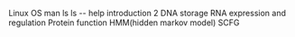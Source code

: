 Linux OS
man ls
ls -- help
introduction 2
DNA storage
RNA expression and regulation
Protein function
HMM(hidden markov model)
SCFG
